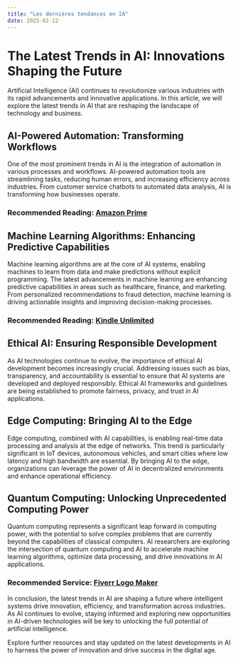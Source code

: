 ```yaml
---
title: "Les dernières tendances en IA"
date: 2025-02-12
---
```


# The Latest Trends in AI: Innovations Shaping the Future

Artificial Intelligence (AI) continues to revolutionize various industries with its rapid advancements and innovative applications. In this article, we will explore the latest trends in AI that are reshaping the landscape of technology and business.

## AI-Powered Automation: Transforming Workflows

One of the most prominent trends in AI is the integration of automation in various processes and workflows. AI-powered automation tools are streamlining tasks, reducing human errors, and increasing efficiency across industries. From customer service chatbots to automated data analysis, AI is transforming how businesses operate.

### Recommended Reading: [Amazon Prime](https://www.amazon.fr/amazonprime?_encoding=UTF8&primeCampaignId=prime_assoc_ft&tag=zenzen0d-21France)

## Machine Learning Algorithms: Enhancing Predictive Capabilities

Machine learning algorithms are at the core of AI systems, enabling machines to learn from data and make predictions without explicit programming. The latest advancements in machine learning are enhancing predictive capabilities in areas such as healthcare, finance, and marketing. From personalized recommendations to fraud detection, machine learning is driving actionable insights and improving decision-making processes.

### Recommended Reading: [Kindle Unlimited](https://www.amazon.fr/kindle-dbs/hz/signup?tag=zenzen0d-21France)

## Ethical AI: Ensuring Responsible Development

As AI technologies continue to evolve, the importance of ethical AI development becomes increasingly crucial. Addressing issues such as bias, transparency, and accountability is essential to ensure that AI systems are developed and deployed responsibly. Ethical AI frameworks and guidelines are being established to promote fairness, privacy, and trust in AI applications.

## Edge Computing: Bringing AI to the Edge

Edge computing, combined with AI capabilities, is enabling real-time data processing and analysis at the edge of networks. This trend is particularly significant in IoT devices, autonomous vehicles, and smart cities where low latency and high bandwidth are essential. By bringing AI to the edge, organizations can leverage the power of AI in decentralized environments and enhance operational efficiency.

## Quantum Computing: Unlocking Unprecedented Computing Power

Quantum computing represents a significant leap forward in computing power, with the potential to solve complex problems that are currently beyond the capabilities of classical computers. AI researchers are exploring the intersection of quantum computing and AI to accelerate machine learning algorithms, optimize data processing, and drive innovations in AI applications.

### Recommended Service: [Fiverr Logo Maker](https://go.fiverr.com/visit/?bta=1071918&brand=logomaker)

In conclusion, the latest trends in AI are shaping a future where intelligent systems drive innovation, efficiency, and transformation across industries. As AI continues to evolve, staying informed and exploring new opportunities in AI-driven technologies will be key to unlocking the full potential of artificial intelligence.

Explore further resources and stay updated on the latest developments in AI to harness the power of innovation and drive success in the digital age.